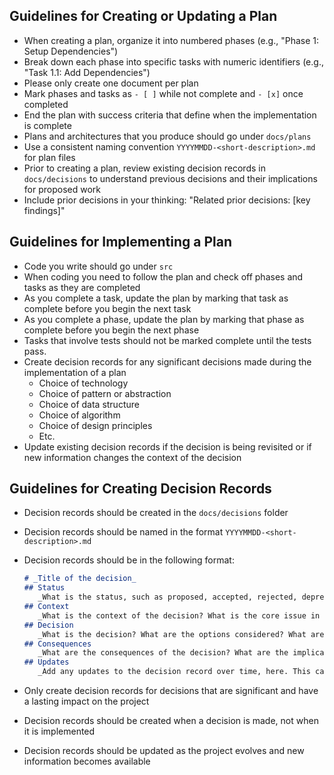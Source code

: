 ## Guidelines for Creating or Updating a Plan

- When creating a plan, organize it into numbered phases (e.g., "Phase 1: Setup Dependencies")
- Break down each phase into specific tasks with numeric identifiers (e.g., "Task 1.1: Add Dependencies")
- Please only create one document per plan
- Mark phases and tasks as `- [ ]` while not complete and `- [x]` once completed
- End the plan with success criteria that define when the implementation is complete
- Plans and architectures that you produce should go under `docs/plans`
- Use a consistent naming convention `YYYYMMDD-<short-description>.md` for plan files
- Prior to creating a plan, review existing decision records in `docs/decisions` to understand previous decisions and their implications for proposed work
- Include prior decisions in your thinking: "Related prior decisions: [key findings]"

## Guidelines for Implementing a Plan

- Code you write should go under `src`
- When coding you need to follow the plan and check off phases and tasks as they are completed
- As you complete a task, update the plan by marking that task as complete before you begin the next task
- As you complete a phase, update the plan by marking that phase as complete before you begin the next phase
- Tasks that involve tests should not be marked complete until the tests pass.
- Create decision records for any significant decisions made during the implementation of a plan
   - Choice of technology
   - Choice of pattern or abstraction
   - Choice of data structure
   - Choice of algorithm
   - Choice of design principles
   - Etc.
- Update existing decision records if the decision is being revisited or if new information changes the context of the decision

## Guidelines for Creating Decision Records

- Decision records should be created in the `docs/decisions` folder
- Decision records should be named in the format `YYYYMMDD-<short-description>.md`
- Decision records should be in the following format:

   ```markdown
   # _Title of the decision_
   ## Status
      _What is the status, such as proposed, accepted, rejected, deprecated, superseded, etc.?_
   ## Context
      _What is the context of the decision? What is the core issue in question? What are the forces at play? What are the requirements and constraints?_
   ## Decision
      _What is the decision? What are the options considered? What are the pros and cons of each option? What is the rationale for the decision?_
   ## Consequences
      _What are the consequences of the decision? What are the implications for the system? What are the risks and trade-offs?_
   ## Updates
      _Add any updates to the decision record over time, here. This can include changes in status, context, decision, or consequences. Include a timestamp for each update._
   ```

- Only create decision records for decisions that are significant and have a lasting impact on the project
- Decision records should be created when a decision is made, not when it is implemented
- Decision records should be updated as the project evolves and new information becomes available

